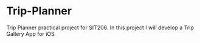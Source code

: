 # Trip-Planner
Trip Planner practical project for SIT206. In this project I will develop a Trip Gallery App for iOS
